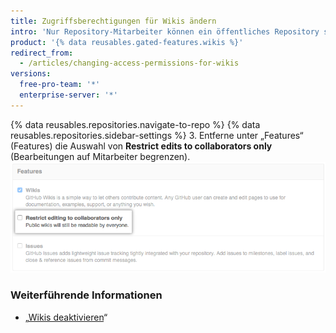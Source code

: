 ```yaml
---
title: Zugriffsberechtigungen für Wikis ändern
intro: 'Nur Repository-Mitarbeiter können ein öffentliches Repository standardmäßig bearbeiten, aber Du kannst jedem Benutzer mit einem {% data variables.product.product_name %}-Konto erlauben, Dein Wiki zu bearbeiten.'
product: '{% data reusables.gated-features.wikis %}'
redirect_from:
  - /articles/changing-access-permissions-for-wikis
versions:
  free-pro-team: '*'
  enterprise-server: '*'
---
```


{% data reusables.repositories.navigate-to-repo %}
{% data reusables.repositories.sidebar-settings %}
3. Entferne unter „Features“ (Features) die Auswahl von **Restrict edits to collaborators only** (Bearbeitungen auf Mitarbeiter begrenzen). ![Wiki-Bearbeitung einschränken](/assets/images/help/wiki/wiki_restrict_editing.png)

### Weiterführende Informationen

- „[Wikis deaktivieren](/articles/disabling-wikis)“

